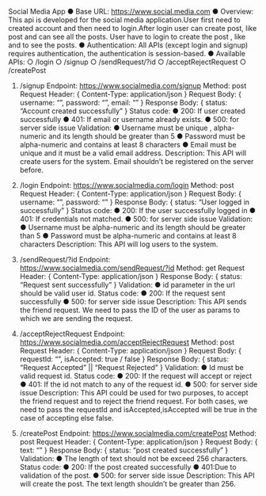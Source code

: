 Social Media App 
● Base URL: https://www.social.media.com
● Overview: This api is developed for the social media application.User first need to created account and then need to login.After login user can create post, like post and can see all the posts. User have to login to create the post , like and to see the posts.
● Authentication: All APIs (except login and signup) requires authentication, the authentication is session-based. 
● Available APIs: 
○ /login 
○ /signup 
○ /sendRequest/?id 
○ /acceptRejectRequest 
○ /createPost 
1. /signup 
Endpoint: https://www.socialmedia.com/signup 
Method: post 
Request Header: 
{ 
Content-Type: application/json 
} 
Request Body: 
{ 
username: “”, 
password: “”, 
email: “” 
} 
Response Body: 
{ 
status: “Account created successfully” 
} 
Status code: 
● 200: If user created successfully
● 401: If email or username already exists. 
● 500: for server side issue 
Validation: 
● Username must be unique , alpha-numeric and its length should be greater than 5 
● Password must be alpha-numeric and contains at least 8 
characters 
● Email must be unique and it must be a valid email address. Description: This API will create users for the system. Email shouldn’t be registered on the server before. 

2. /login 
Endpoint: https://www.socialmedia.com/login 
Method: post 
Request Header: 
{ 
Content-Type: application/json 
} 
Request Body: 
{ 
username: “”, 
password: “” 
} 
Response Body: 
{ 
status: “User logged in successfully” 
} 
Status code: 
● 200: If the user successfully logged in 
● 401: If credentials not matched. 
● 500: for server side issue 
Validation: 
● Username must be alpha-numeric and its length should be greater than 5 
● Password must be alpha-numeric and contains at least 8 
characters 
Description: This API will log users to the system.

3. /sendRequest/?id 
Endpoint: https://www.socialmedia.com/sendRequest/?id 
Method: get 
Request Header: 
{ 
Content-Type: application/json 
} 
Response Body: 
{ 
status: “Request sent successfully” 
} 
Validation: 
● id parameter in the url should be valid user id. 
Status code: 
● 200: If the request sent successfully 
● 500: for server side issue 
Description: This API sends the friend request. We need to pass the ID of the user as params to which we are sending the request. 

4. /acceptRejectRequest 
Endpoint: https://www.socialmedia.com/acceptRejectRequest 
Method: post 
Request Header: 
{ 
Content-Type: application/json 
} 
Request Body: 
{ 
requestId: “”, 
isAccepted: true / false 
} 
Response Body: 
{ 
status: “Request Accepted” || “Request Rejected” 
} 
Validation: 
● Id must be valid request id. 
Status code: 
● 200: If the request will accept or reject 
● 401: If the id not match to any of the request id. 
● 500: for server side issue
Description: This API could be used for two purposes, to accept the friend request and to reject the friend request. For both cases, we need to pass the requestId and isAccepted,isAccepted will be true in the case of accepting else false. 

5. /createPost 
Endpoint: https://www.socialmedia.com/createPost 
Method: post 
Request Header: 
{ 
Content-Type: application/json 
} 
Request Body: 
{ 
text: “” 
} 
Response Body: 
{ 
status: “post created successfully” 
} 
Validation: 
● The length of text should not be exceed 256 characters. 
Status code: 
● 200: If the post created successfully 
● 401:Due to validation of the post. 
● 500: for server side issue 
Description: This API will create the post. The text length shouldn’t be greater than 256. 





